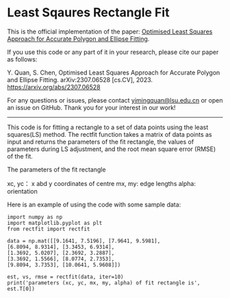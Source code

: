 # Least Sqaures Rectangle Fit

This is the official implementation of the paper: [Optimised Least Squares Approach for Accurate Polygon and Ellipse Fitting](https://arxiv.org/abs/2307.06528).

If you use this code or any part of it in your research, please cite our paper as follows:

Y. Quan, S. Chen, Optimised Least Squares Approach for Accurate Polygon and Ellipse Fitting. arXiv:2307.06528 [cs.CV], 2023. https://arxiv.org/abs/2307.06528

For any questions or issues, please contact yimingquan@lsu.edu.cn or open an issue on GitHub. Thank you for your interest in our work!

------------------------------------

This code is for fitting a rectangle to a set of data points using the least squares(LS) method. The rectfit function takes a matrix of data points as input and returns the parameters of the fit rectangle, the values of parameters during LS adjustment, and the root mean square error (RMSE) of the fit. 

The parameters of the fit rectangle 

xc, yc： x abd y coordinates of centre
mx, my:  edge lengths
alpha: orientation

Here is an example of using the code with some sample data:
```
import numpy as np
import matplotlib.pyplot as plt
from rectfit import rectfit

data = np.mat([[9.1641, 7.5196], [7.9641, 9.5981],
[6.8094, 8.9314], [3.3453, 6.9314],
[1.3692, 5.0207], [2.3692, 3.2887],
[3.3692, 1.5566], [8.0774, 2.7353],
[9.8094, 3.7353], [10.0641, 5.9608]])

est, vs, rmse = rectfit(data, iter=10)
print('parameters (xc, yc, mx, my, alpha) of fit rectangle is', est.T[0])
```
